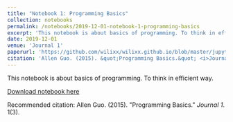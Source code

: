 ```yaml
---
title: "Notebook 1: Programming Basics"
collection: notebooks
permalink: /notebooks/2019-12-01-notebook-1-programming-basics
excerpt: 'This notebook is about basics of programming. To think in efficient way.'
date: 2019-12-01
venue: 'Journal 1'
paperurl: 'https://github.com/wilixx/wilixx.github.io/blob/master/jupyter_notebooks/Book1/Chapter_0-To_Make_Your_Code_Efficient_And_Short.ipynb'
citation: 'Allen Guo. (2015). &quot;Programming Basics.&quot; <i>Journal 1</i>. 1(3).'
---
```

This notebook is about basics of programming. To think in efficient way.

[Download notebook here](https://github.com/wilixx/wilixx.github.io/blob/master/jupyter_notebooks/Book1/Chapter_0-To_Make_Your_Code_Efficient_And_Short.ipynb)

Recommended citation: Allen Guo. (2015). &quot;Programming Basics.&quot; <i>Journal 1</i>. 1(3).